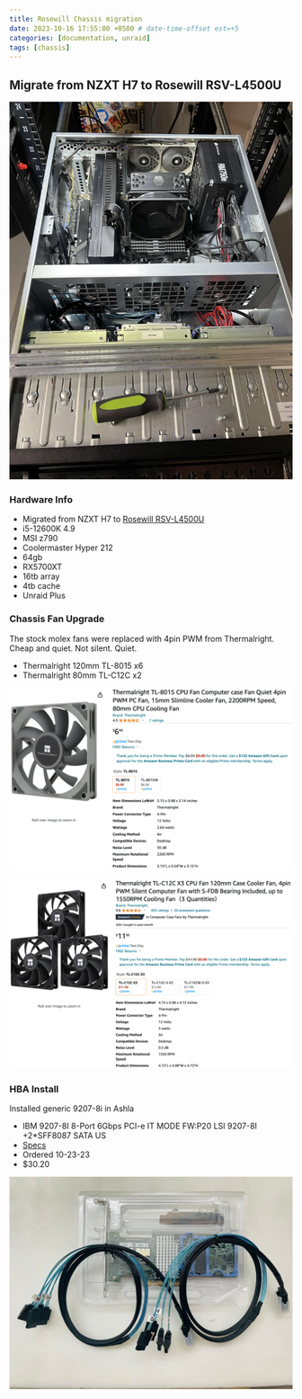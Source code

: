 ```yaml
---
title: Rosewill Chassis migration
date: 2023-10-16 17:55:00 +0500 # date-time-offset est=+5
categories: [documentation, unraid]
tags: [chassis]
---
```


## Migrate from NZXT H7 to Rosewill RSV-L4500U

![rosewill chassis](/assets/posts/2024-01/2024-01-06_3.png)

### Hardware Info

- Migrated from NZXT H7 to [Rosewill RSV-L4500U](https://www.rosewill.com/rosewill-rsv-l4500u-black/p/9SIA072GJ92805)
- i5-12600K 4.9
- MSI z790
- Coolermaster Hyper 212
- 64gb
- RX5700XT
- 16tb array
- 4tb cache
- Unraid Plus

### Chassis Fan Upgrade

  The stock molex fans were replaced with 4pin PWM from Thermalright. Cheap and quiet. Not silent. Quiet.

- Thermalright 120mm TL-8015 x6
- Thermalright 80mm TL-C12C x2

![80mm fan](/assets/posts/2024-01/TL-8015_80mm.png)

![120mm fan](/assets/posts/2024-01/TL-C12C_120mm.png)

### HBA Install

Installed generic 9207-8i in Ashla

- IBM 9207-8I 8-Port 6Gbps PCI-e IT MODE FW:P20 LSI 9207-8I +2*SFF8087 SATA US
- [Specs](https://www.ebay.com/itm/394092298022)
- Ordered 10-23-23
- $30.20

![](/assets/posts/2024-01/2024-01-06_1.png)
